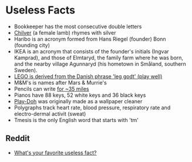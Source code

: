 # Useless Facts
- Bookkeeper has the most consecutive double letters
- [Chilver](https://en.wiktionary.org/wiki/chilver) (a female lamb) rhymes with silver
- Haribo is an acronym formed from Hans Riegel (founder) Bonn (founding city)
- IKEA is an acronym that consists of the founder's initials (Ingvar Kamprad), and those of Elmtaryd, the family farm where he was born, and the nearby village Agunnaryd (his hometown in Småland, southern Sweden).
- [LEGO is derived from the Danish phrase 'leg godt' (play well)](https://en.wikipedia.org/wiki/Lego#History)
- M&M's is names after Mars & Murrie's
- Pencils can write [for ~35 miles](https://www.quora.com/How-long-can-a-pencil-write)
- Pianos have 88 keys, 52 white keys and 36 black keys
- [Play-Doh](https://en.wikipedia.org/wiki/Play-Doh) was originally made as a wallpaper cleaner
- Polygraphs track heart rate, blood pressure, respiratory rate and electro-dermal activit (sweat)
- Tmesis is the only English word that starts with 'tm'

## Reddit
- [What's your favorite useless fact?](https://www.reddit.com/r/AskReddit/comments/9bj5c4/what_is_your_favorite_useless_fact/)
